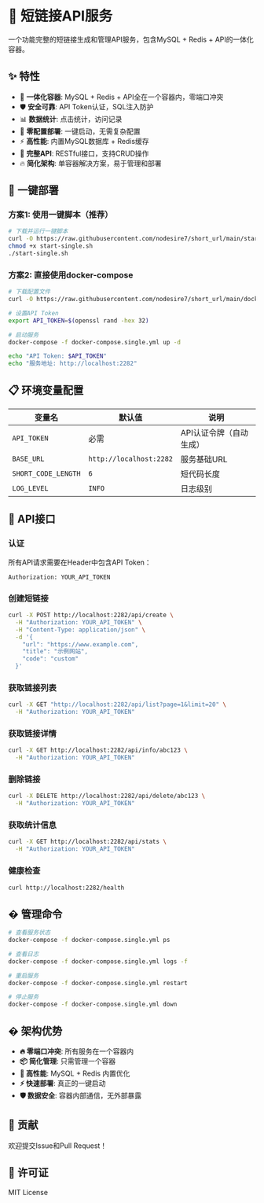 # 🔗 短链接API服务

一个功能完整的短链接生成和管理API服务，包含MySQL + Redis + API的一体化容器。

## ✨ 特性

- 🚀 **一体化容器**: MySQL + Redis + API全在一个容器内，零端口冲突
- 🛡️ **安全可靠**: API Token认证，SQL注入防护
- 📊 **数据统计**: 点击统计，访问记录
- 🐳 **零配置部署**: 一键启动，无需复杂配置
- ⚡ **高性能**: 内置MySQL数据库 + Redis缓存
- 📝 **完整API**: RESTful接口，支持CRUD操作
- 🔥 **简化架构**: 单容器解决方案，易于管理和部署

## 🚀 一键部署

### 方案1: 使用一键脚本（推荐）

```bash
# 下载并运行一键脚本
curl -O https://raw.githubusercontent.com/nodesire7/short_url/main/start-single.sh
chmod +x start-single.sh
./start-single.sh
```

### 方案2: 直接使用docker-compose

```bash
# 下载配置文件
curl -O https://raw.githubusercontent.com/nodesire7/short_url/main/docker-compose.single.yml

# 设置API Token
export API_TOKEN=$(openssl rand -hex 32)

# 启动服务
docker-compose -f docker-compose.single.yml up -d

echo "API Token: $API_TOKEN"
echo "服务地址: http://localhost:2282"
```

## 📋 环境变量配置

| 变量名 | 默认值 | 说明 |
|--------|--------|------|
| `API_TOKEN` | 必需 | API认证令牌（自动生成） |
| `BASE_URL` | `http://localhost:2282` | 服务基础URL |
| `SHORT_CODE_LENGTH` | `6` | 短代码长度 |
| `LOG_LEVEL` | `INFO` | 日志级别 |

## 🔧 API接口

### 认证
所有API请求需要在Header中包含API Token：
```
Authorization: YOUR_API_TOKEN
```

### 创建短链接
```bash
curl -X POST http://localhost:2282/api/create \
  -H "Authorization: YOUR_API_TOKEN" \
  -H "Content-Type: application/json" \
  -d '{
    "url": "https://www.example.com",
    "title": "示例网站",
    "code": "custom"
  }'
```

### 获取链接列表
```bash
curl -X GET "http://localhost:2282/api/list?page=1&limit=20" \
  -H "Authorization: YOUR_API_TOKEN"
```

### 获取链接详情
```bash
curl -X GET http://localhost:2282/api/info/abc123 \
  -H "Authorization: YOUR_API_TOKEN"
```

### 删除链接
```bash
curl -X DELETE http://localhost:2282/api/delete/abc123 \
  -H "Authorization: YOUR_API_TOKEN"
```

### 获取统计信息
```bash
curl -X GET http://localhost:2282/api/stats \
  -H "Authorization: YOUR_API_TOKEN"
```

### 健康检查
```bash
curl http://localhost:2282/health
```

## � 管理命令

```bash
# 查看服务状态
docker-compose -f docker-compose.single.yml ps

# 查看日志
docker-compose -f docker-compose.single.yml logs -f

# 重启服务
docker-compose -f docker-compose.single.yml restart

# 停止服务
docker-compose -f docker-compose.single.yml down
```

## � 架构优势

- **🔥 零端口冲突**: 所有服务在一个容器内
- **📦 简化管理**: 只需管理一个容器
- **🚀 高性能**: MySQL + Redis 内置优化
- **⚡ 快速部署**: 真正的一键启动
- **🛡️ 数据安全**: 容器内部通信，无外部暴露

## 🤝 贡献

欢迎提交Issue和Pull Request！

## 📄 许可证

MIT License

